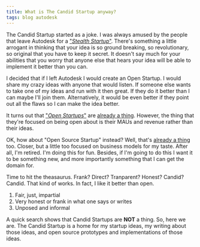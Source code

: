 ```yaml
---
title: What is The Candid Startup anyway?
tags: blog autodesk
---
```


The Candid Startup started as a joke. I was always amused by the people that leave Autodesk for a ["*Stealth Startup*"](https://en.wikipedia.org/wiki/Stealth_startup). There's something a little arrogant in thinking that your idea is so ground breaking, so revolutionary, so original that you have to keep it secret. It doesn't say much for your abilities that you worry that anyone else that hears your idea will be able to implement it better than you can. 

I decided that if I left Autodesk I would create an Open Startup. I would share my crazy ideas with anyone that would listen. If someone else wants to take one of my ideas and run with it then great. If they do it better than I can maybe I'll join them. Alternatively, it would be even better if they point out all the flaws so I can make the idea better.

It turns out that ["*Open Startups*"](https://openstartup.tm/) are [already a thing](https://hackernoon.com/what-does-it-mean-to-be-an-open-startup-f4446984189). However, the thing that they're focused on being open about is their MAUs and revenue rather than their ideas.

OK, how about "Open Source Startup" instead? Well, that's [already a thing](https://www.jumpstartmag.com/what-are-open-source-startups-and-how-do-they-work) too. Closer, but a little too focused on business models for my taste. After all, I'm retired. I'm doing this for fun. Besides, if I'm going to do this I want it to be something new, and more importantly something that I can get the domain for. 

Time to hit the theasaurus. Frank? Direct? Tranparent? Honest? Candid? Candid. That kind of works. In fact, I like it better than open. 
1. Fair, just, impartial
2. Very honest or frank in what one says or writes
3. Unposed and informal

A quick search shows that Candid Startups are **NOT** a thing. So, here we are. The Candid Startup is a home for my startup ideas, my writing about those ideas, and open source prototypes and implementations of those ideas. 
